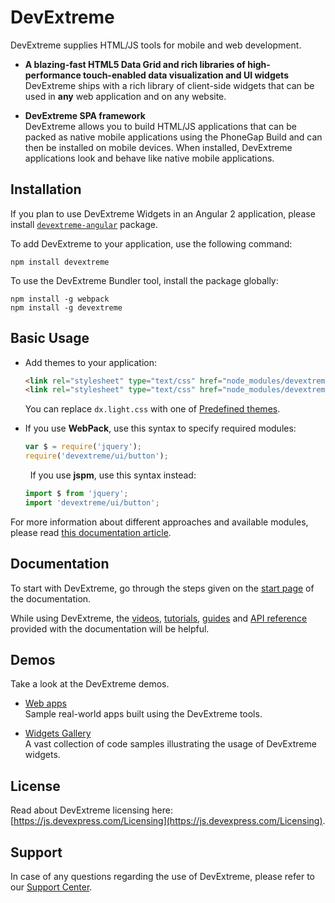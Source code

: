# DevExtreme

DevExtreme supplies HTML/JS tools for mobile and web development.

- **A blazing-fast HTML5 Data Grid and rich libraries of high-performance touch-enabled data visualization and UI widgets**  
DevExtreme ships with a rich library of client-side widgets that can be used in **any** web application and on any website.

- **DevExtreme SPA framework**  
DevExtreme allows you to build HTML/JS applications that can be packed as native mobile applications using the PhoneGap Build and can then be installed on mobile devices. When installed, DevExtreme applications look and behave like native mobile applications.


## Installation

If you plan to use DevExtreme Widgets in an Angular 2 application, please install [``devextreme-angular``](https://www.npmjs.com/package/devextreme-angular) package.

To add DevExtreme to your application, use the following command:
```
npm install devextreme
```

To use the DevExtreme Bundler tool, install the package globally:
```
npm install -g webpack
npm install -g devextreme
```


## Basic Usage

*   Add themes to your application:
    ```html
    <link rel="stylesheet" type="text/css" href="node_modules/devextreme/dist/css/dx.common.css" />
    <link rel="stylesheet" type="text/css" href="node_modules/devextreme/dist/css/dx.light.css" />
    ```
    You can replace ``dx.light.css`` with one of [Predefined themes](https://js.devexpress.com/Documentation/16_1/Guide/Themes/Predefined_Themes/).

*   If you use **WebPack**, use this syntax to specify required modules:
    ```js
    var $ = require('jquery');
    require('devextreme/ui/button');
    ```
     
    If you use **jspm**, use this syntax instead:
    ```js
    import $ from 'jquery';
    import 'devextreme/ui/button';
    ```

For more information about different approaches and available modules, please read [this documentation article](https://js.devexpress.com/Documentation/16_1/Guide/Common/Modularity/).


## Documentation

To start with DevExtreme, go through the steps given on the [start page](http://js.devexpress.com/Documentation/) of the documentation.

While using DevExtreme, the [videos](http://js.devexpress.com/Documentation/Videos/), [tutorials](http://js.devexpress.com/Documentation/Tutorials/), [guides](http://js.devexpress.com/Documentation/Guide/) and [API reference](http://js.devexpress.com/Documentation/ApiReference/) provided with the documentation will be helpful.


## Demos

Take a look at the DevExtreme demos.

- [Web apps](http://js.devexpress.com/Demos/)  
Sample real-world apps built using the DevExtreme tools.

- [Widgets Gallery](http://js.devexpress.com/Demos/WidgetsGallery/)  
A vast collection of code samples illustrating the usage of DevExtreme widgets.


## License

Read about DevExtreme licensing here: [https://js.devexpress.com/Licensing](https://js.devexpress.com/Licensing).


## Support

In case of any questions regarding the use of DevExtreme, please refer to our [Support Center](https://www.devexpress.com/Support/Center).
